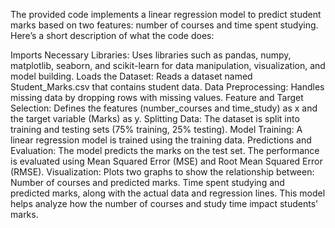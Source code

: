 The provided code implements a linear regression model to predict student marks based on two features: number of courses and time spent studying. Here’s a short description of what the code does:

Imports Necessary Libraries: Uses libraries such as pandas, numpy, matplotlib, seaborn, and scikit-learn for data manipulation, visualization, and model building.
Loads the Dataset: Reads a dataset named Student_Marks.csv that contains student data.
Data Preprocessing: Handles missing data by dropping rows with missing values.
Feature and Target Selection: Defines the features (number_courses and time_study) as x and the target variable (Marks) as y.
Splitting Data: The dataset is split into training and testing sets (75% training, 25% testing).
Model Training: A linear regression model is trained using the training data.
Predictions and Evaluation:
The model predicts the marks on the test set.
The performance is evaluated using Mean Squared Error (MSE) and Root Mean Squared Error (RMSE).
Visualization: Plots two graphs to show the relationship between:
Number of courses and predicted marks.
Time spent studying and predicted marks, along with the actual data and regression lines.
This model helps analyze how the number of courses and study time impact students' marks.
